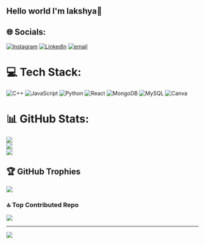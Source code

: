## Hello world I'm lakshya👋

<!--
**LAKSHYASHARMA2006GITHUB/LAKSHYASHARMA2006GITHUB** is a ✨ _special_ ✨ repository because its `README.md` (this file) appears on your GitHub profile.

Here are some ideas to get you started:

- 🔭 I’m currently working on ...
- 🌱 I’m currently learning ...
- 👯 I’m looking to collaborate on ...
- 🤔 I’m looking for help with ...
- 💬 Ask me about ...
- 📫 How to reach me: ...
- 😄 Pronouns: ...
- ⚡ Fun fact: ...
-->

## 🌐 Socials:
[![Instagram](https://img.shields.io/badge/Instagram-%23E4405F.svg?logo=Instagram&logoColor=white)](https://instagram.com/_ls_.5727) [![LinkedIn](https://img.shields.io/badge/LinkedIn-%230077B5.svg?logo=linkedin&logoColor=white)](https://linkedin.com/in/https://www.linkedin.com/in/lakshya-sharma-a30a6b293/) [![email](https://img.shields.io/badge/Email-D14836?logo=gmail&logoColor=white)](mailto:lakshyasharma11042006@gmail.com) 

# 💻 Tech Stack:
![C++](https://img.shields.io/badge/c++-%2300599C.svg?style=for-the-badge&logo=c%2B%2B&logoColor=white) ![JavaScript](https://img.shields.io/badge/javascript-%23323330.svg?style=for-the-badge&logo=javascript&logoColor=%23F7DF1E) ![Python](https://img.shields.io/badge/python-3670A0?style=for-the-badge&logo=python&logoColor=ffdd54) ![React](https://img.shields.io/badge/react-%2320232a.svg?style=for-the-badge&logo=react&logoColor=%2361DAFB) ![MongoDB](https://img.shields.io/badge/MongoDB-%234ea94b.svg?style=for-the-badge&logo=mongodb&logoColor=white) ![MySQL](https://img.shields.io/badge/mysql-4479A1.svg?style=for-the-badge&logo=mysql&logoColor=white) ![Canva](https://img.shields.io/badge/Canva-%2300C4CC.svg?style=for-the-badge&logo=Canva&logoColor=white)
# 📊 GitHub Stats:
![](https://github-readme-stats.vercel.app/api?username=LAKSHYASHARMA2006GITHUB&theme=dark&hide_border=false&include_all_commits=false&count_private=false)<br/>
![](https://nirzak-streak-stats.vercel.app/?user=LAKSHYASHARMA2006GITHUB&theme=dark&hide_border=false)<br/>
![](https://github-readme-stats.vercel.app/api/top-langs/?username=LAKSHYASHARMA2006GITHUB&theme=dark&hide_border=false&include_all_commits=false&count_private=false&layout=compact)

## 🏆 GitHub Trophies
![](https://github-profile-trophy.vercel.app/?username=LAKSHYASHARMA2006GITHUB&theme=radical&no-frame=false&no-bg=false&margin-w=4)

### 🔝 Top Contributed Repo
![](https://github-contributor-stats.vercel.app/api?username=LAKSHYASHARMA2006GITHUB&limit=5&theme=dark&combine_all_yearly_contributions=true)

---
[![](https://visitcount.itsvg.in/api?id=LAKSHYASHARMA2006GITHUB&icon=0&color=0)](https://visitcount.itsvg.in)

<!-- Proudly created with GPRM ( https://gprm.itsvg.in ) -->
